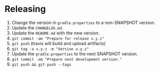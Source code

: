 Releasing
=========

1. Change the version in `gradle.properties` to a non-SNAPSHOT version.
2. Update the `CHANGELOG.md`.
3. Update the `README.md` with the new version.
4. `git commit -am "Prepare for release x.y.z"`
5. `git push` (travis will build and upload artifacts)
6. `git tag -a x.y.z -m "Version x.y.z"`
7. Update the `gradle.properties` to the next SNAPSHOT version.
8. `git commit -am "Prepare next development version."`
9. `git push && git push --tags`
